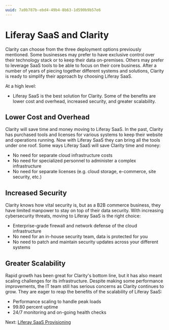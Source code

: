 ```yaml
---
uuid: 7a9b787b-ebd4-49b4-8b63-1d590b9b57e6
---
```

# Liferay SaaS and Clarity

Clarity can choose from the three deployment options previously mentioned. Some businesses may prefer to have exclusive control over their technology stack or to keep their data on-premises. Others may prefer to leverage SaaS tools to be able to focus on their core business. After a number of years of piecing together different systems and solutions, Clarity is ready to simplify their approach by choosing Liferay SaaS.

At a high level:

* Liferay SaaS is the best solution for Clarity. Some of the benefits are lower cost and overhead, increased security, and greater scalability.

## Lower Cost and Overhead

Clarity will save time and money moving to Liferay SaaS. In the past, Clarity has purchased tools and licenses for various systems to keep their website and operations running. Now with Liferay SaaS they can bring all the tools under one roof. Some ways Liferay SaaS will save Clarity time and money:

* No need for separate cloud infrastructure costs
* No need for specialized personnel to administer a complex infrastructure
* No need for separate licenses (e.g. cloud storage, e-commerce, site security, etc.)

## Increased Security

Clarity knows how vital security is, but as a B2B commerce business, they have limited manpower to stay on top of their data security. With increasing cybersecurity threats, moving to Liferay SaaS is the right choice:

* Enterprise-grade firewall and network defense of the cloud infrastructure
* No need for an in-house security team, data is protected for you
* No need to patch and maintain security updates across your different systems
  
## Greater Scalability

Rapid growth has been great for Clarity's bottom line, but it has also meant scaling challenges for its infrastructure. Despite making some performance improvements, the IT team still has serious concerns as Clarity continues to grow. They are eager to reap the benefits of the scalability of Liferay SaaS:

* Performance scaling to handle peak loads
* 99.80 percent uptime
* 24/7 monitoring and on-going health checks

Next: [Liferay SaaS Provisioning](./liferay-saas-provisioning.md)
